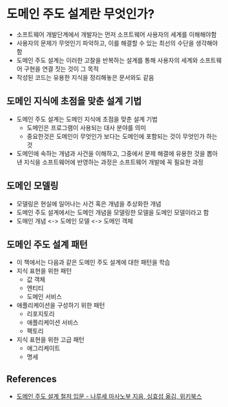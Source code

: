 # 도메인 주도 설계란 무엇인가?

* 소프트웨어 개발단계에서 개발자는 먼저 소프트웨어 사용자의 세계를 이해해야함
* 사용자의 문제가 무엇인기 파악하고, 이를 해결할 수 있는 최선의 수단을 생각해야함
* 도메인 주도 설계는 이러한 고찰을 반복하는 설계를 통해 사용자의 세계와 소프트웨어 구현을 연결 짓는 것이 그 목적
* 작성된 코드는 유용한 지식을 정리해놓은 문서와도 같음

## 도메인 지식에 초점을 맞춘 설계 기법

* 도메인 주도 설계는 도메인 지식에 초점을 맞춘 설계 기법
  * 도메인은 프로그램이 사용되는 대사 분야를 의미
  * 중요한것은 도메인이 무엇인가 보다는 도메인에 포함되는 것이 무엇인가 하는것
* 도메인에 속하는 개념과 사건을 이해하고, 그중에서 문제 해결에 유용한 것을 뽑아낸 지식을 소프트웨어에 반영하는 과정은 소프트웨어 개발에 꼭 필요한 과정  

## 도메인 모델링

* 모델링은 현실에 일어나는 사건 혹은 개념을 추상화한 개념
* 도메인 주도 설계에서는 도메인 개념을 모델링한 모델을 도메인 모델이라고 함
* 도매인 개념 <-> 도메인 모델 <-> 도메인 객체

## 도메인 주도 설계 패턴

* 이 책에서는 다음과 같은 도메인 주도 설계에 대한 패턴을 학습 
* 지식 표현을 위한 패턴
  * 값 객체
  * 엔티티
  * 도메인 서비스
* 애플리케이션을 구성하기 위한 패턴
  * 리포지토리
  * 애플리케이션 서비스
  * 팩토리
* 지식 표현을 위한 고급 패턴
  * 애그리케이트
  * 명세

## References

* [도메인 주도 설계 철저 입문 - 나루세 마사노부 지음, 심효섭 옮김, 위키북스](http://www.kyobobook.co.kr/product/detailViewKor.laf?ejkGb=KOR&mallGb=KOR&barcode=9791158392246&orderClick=LEa&Kc=)